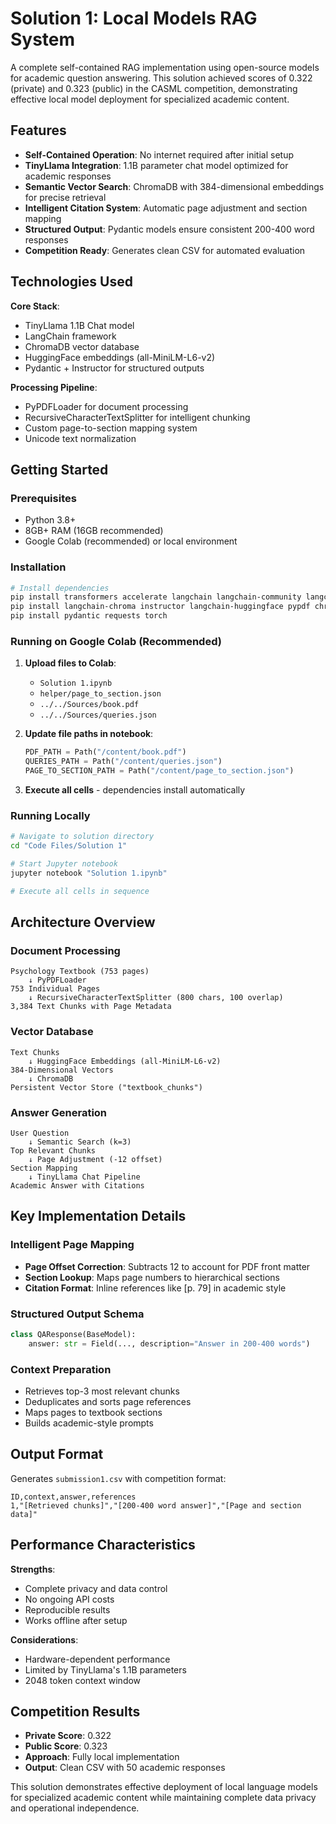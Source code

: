 # Solution 1: Local Models RAG System

A complete self-contained RAG implementation using open-source models for academic question answering. This solution achieved scores of 0.322 (private) and 0.323 (public) in the CASML competition, demonstrating effective local model deployment for specialized academic content.

## Features

- **Self-Contained Operation**: No internet required after initial setup
- **TinyLlama Integration**: 1.1B parameter chat model optimized for academic responses
- **Semantic Vector Search**: ChromaDB with 384-dimensional embeddings for precise retrieval
- **Intelligent Citation System**: Automatic page adjustment and section mapping
- **Structured Output**: Pydantic models ensure consistent 200-400 word responses
- **Competition Ready**: Generates clean CSV for automated evaluation

## Technologies Used

**Core Stack**:

- TinyLlama 1.1B Chat model
- LangChain framework
- ChromaDB vector database
- HuggingFace embeddings (all-MiniLM-L6-v2)
- Pydantic + Instructor for structured outputs

**Processing Pipeline**:

- PyPDFLoader for document processing
- RecursiveCharacterTextSplitter for intelligent chunking
- Custom page-to-section mapping system
- Unicode text normalization

## Getting Started

### Prerequisites

- Python 3.8+
- 8GB+ RAM (16GB recommended)
- Google Colab (recommended) or local environment

### Installation

```bash
# Install dependencies
pip install transformers accelerate langchain langchain-community langchain-core
pip install langchain-chroma instructor langchain-huggingface pypdf chromadb
pip install pydantic requests torch
```

### Running on Google Colab (Recommended)

1. **Upload files to Colab**:

   - `Solution 1.ipynb`
   - `helper/page_to_section.json`
   - `../../Sources/book.pdf`
   - `../../Sources/queries.json`

2. **Update file paths in notebook**:

   ```python
   PDF_PATH = Path("/content/book.pdf")
   QUERIES_PATH = Path("/content/queries.json")
   PAGE_TO_SECTION_PATH = Path("/content/page_to_section.json")
   ```

3. **Execute all cells** - dependencies install automatically

### Running Locally

```bash
# Navigate to solution directory
cd "Code Files/Solution 1"

# Start Jupyter notebook
jupyter notebook "Solution 1.ipynb"

# Execute all cells in sequence
```

## Architecture Overview

### Document Processing

```
Psychology Textbook (753 pages)
    ↓ PyPDFLoader
753 Individual Pages
    ↓ RecursiveCharacterTextSplitter (800 chars, 100 overlap)
3,384 Text Chunks with Page Metadata
```

### Vector Database

```
Text Chunks
    ↓ HuggingFace Embeddings (all-MiniLM-L6-v2)
384-Dimensional Vectors
    ↓ ChromaDB
Persistent Vector Store ("textbook_chunks")
```

### Answer Generation

```
User Question
    ↓ Semantic Search (k=3)
Top Relevant Chunks
    ↓ Page Adjustment (-12 offset)
Section Mapping
    ↓ TinyLlama Chat Pipeline
Academic Answer with Citations
```

## Key Implementation Details

### Intelligent Page Mapping

- **Page Offset Correction**: Subtracts 12 to account for PDF front matter
- **Section Lookup**: Maps page numbers to hierarchical sections
- **Citation Format**: Inline references like [p. 79] in academic style

### Structured Output Schema

```python
class QAResponse(BaseModel):
    answer: str = Field(..., description="Answer in 200-400 words")
```

### Context Preparation

- Retrieves top-3 most relevant chunks
- Deduplicates and sorts page references
- Maps pages to textbook sections
- Builds academic-style prompts

## Output Format

Generates `submission1.csv` with competition format:

```csv
ID,context,answer,references
1,"[Retrieved chunks]","[200-400 word answer]","[Page and section data]"
```

## Performance Characteristics

**Strengths**:

- Complete privacy and data control
- No ongoing API costs
- Reproducible results
- Works offline after setup

**Considerations**:

- Hardware-dependent performance
- Limited by TinyLlama's 1.1B parameters
- 2048 token context window

## Competition Results

- **Private Score**: 0.322
- **Public Score**: 0.323
- **Approach**: Fully local implementation
- **Output**: Clean CSV with 50 academic responses

This solution demonstrates effective deployment of local language models for specialized academic content while maintaining complete data privacy and operational independence.
